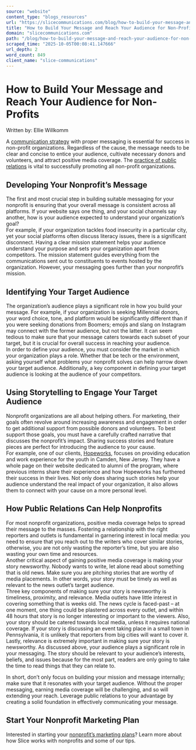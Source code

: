 ```yaml
---
source: "website"
content_type: "blogs_resources"
url: "https://slicecommunications.com/blog/how-to-build-your-message-and-reach-your-audience-for-non-profits"
title: "How to Build Your Message and Reach Your Audience for Non-Profits"
domain: "slicecommunications.com"
path: "/blog/how-to-build-your-message-and-reach-your-audience-for-non-profits"
scraped_time: "2025-10-05T00:08:41.147666"
url_depth: 2
word_count: 849
client_name: "slice-communications"
---
```


# How to Build Your Message and Reach Your Audience for Non-Profits

Written by: Ellie Willkomm

A [communication strategy](https://slicecommunications.com/industry-insight/nonprofits) with proper messaging is essential for success in non-profit organizations. Regardless of the cause, the message needs to be clear and concise to entice your audience, cultivate necessary donors and volunteers, and attract positive media coverage. The [practice of public relations](https://slicecommunications.com/public-relations) is vital to successfully promoting all non-profit organizations.

## Developing Your Nonprofit’s Message

The first and most crucial step in building suitable messaging for your nonprofit is ensuring that your overall message is consistent across all platforms. If your website says one thing, and your social channels say another, how is your audience expected to understand your organization’s goal?  
For example, if your organization tackles food insecurity in a particular city, yet your social platforms often discuss literacy issues, there is a significant disconnect. Having a clear mission statement helps your audience understand your purpose and sets your organization apart from competitors. The mission statement guides everything from the communications sent out to constituents to events hosted by the organization. However, your messaging goes further than your nonprofit’s mission.

## Identifying Your Target Audience

The organization’s audience plays a significant role in how you build your message. For example, if your organization is seeking Millennial donors, your word choice, tone, and platform would be significantly different than if you were seeking donations from Boomers; emojis and slang on Instagram may connect with the former audience, but not the latter. It can seem tedious to make sure that your message caters towards each subset of your target, but it is crucial for overall success in reaching your audience.  
In order to define your audience, you must consider the market in which your organization plays a role. Whether that be tech or the environment, asking yourself what problems your nonprofit solves can help narrow down your target audience. Additionally, a key component in defining your target audience is looking at the audience of your competitors.

## Using Storytelling to Engage Your Target Audience

Nonprofit organizations are all about helping others. For marketing, their goals often revolve around increasing awareness and engagement in order to get additional support from possible donors and volunteers. To best support those goals, you must have a carefully crafted narrative that discusses the nonprofit’s impact. Sharing success stories and feature pieces are perfect for introducing the audience to your cause.  
For example, one of our clients, [Hopeworks](https://hopeworks.org/), focuses on providing education and work experience for the youth in Camden, New Jersey. They have a whole page on their website dedicated to alumni of the program, where previous interns share their experience and how Hopeworks has furthered their success in their lives. Not only does sharing such stories help your audience understand the real impact of your organization, it also allows them to connect with your cause on a more personal level.

## How Public Relations Can Help Nonprofits

For most nonprofit organizations, positive media coverage helps to spread their message to the masses. Fostering a relationship with the right reporters and outlets is fundamental in garnering interest in local media: you need to ensure that you reach out to the writers who cover similar stories, otherwise, you are not only wasting the reporter’s time, but you are also wasting your own time and resources.  
Another critical aspect of gaining positive media coverage is making your story newsworthy. Nobody wants to write, let alone read about something that is old news. Make sure you are pitching stories that are worthy of media placements. In other words, your story must be timely as well as relevant to the news outlet’s target audience.  
Three key components of making sure your story is newsworthy is timeliness, proximity, and relevance. Media outlets have little interest in covering something that is weeks old. The news cycle is faced-past – at one moment, one thing could be plastered across every outlet, and within 48 hours that story is no longer interesting or important to the viewers. Also, your story should be catered towards local media, unless it requires national coverage. If your story is discussing an event taking place in a small town in Pennsylvania, it is unlikely that reporters from big cities will want to cover it. Lastly, relevance is extremely important in making sure your story is newsworthy. As discussed above, your audience plays a significant role in your messaging. The story should be relevant to your audience’s interests, beliefs, and issues because for the most part, readers are only going to take the time to read things that they can relate to.

In short, don’t only focus on building your mission and message internally; make sure that it resonates with your target audience. Without the proper messaging, earning media coverage will be challenging, and so will extending your reach. Leverage public relations to your advantage by creating a solid foundation in effectively communicating your message.

## Start Your Nonprofit Marketing Plan 

Interested in starting your [nonprofit’s marketing plans](https://slicecommunications.com/industry-insight/nonprofits)? Learn more about how Slice works with nonprofits and some of our tips.